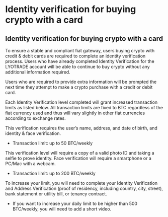 # Identity verification for buying crypto with a card

## Identity verification for buying crypto with a card

To ensure a stable and compliant fiat gateway, users buying crypto with credit & debit cards are required to complete an identity verification process. Users who have already completed Identity Verification for the LYOTRADE account will be able to continue to buy crypto without any additional information required.

Users who are required to provide extra information will be prompted the next time they attempt to make a crypto purchase with a credit or debit card.

Each Identity Verification level completed will grant increased transaction limits as listed below. All transaction limits are fixed to BTC regardless of the fiat currency used and thus will vary slightly in other fiat currencies according to exchange rates.

This verification requires the user’s name, address, and date of birth, and identity & face verification.&#x20;

* Transaction limit: up to 50 BTC/weekly

This verification level will require a copy of a valid photo ID and taking a selfie to prove identity. Face verification will require a smartphone or a PC/Mac with a webcam.

* Transaction limit: up to 200 BTC/weekly

To increase your limit, you will need to complete your Identity Verification and Address Verification (proof of residency, including country, city, street), bank statement or utility bill, or tenancy contract.

* If you want to increase your daily limit to be higher than 500 BTC/weekly, you will need to add a short video.
